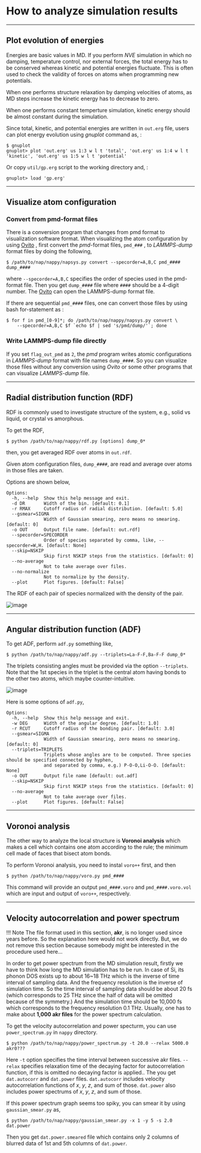 # How to analyze simulation results


------------------------------------------------------------------------

## Plot evolution of energies


Energies are basic values in MD. If you perform *NVE* simulation in
which no damping, temperature control, nor external forces, the total
energy has to be conserved whereas kinetic and potential energies
fluctuate. This is often used to check the validity of forces on atoms
when programming new potentials.

When one performs structure relaxation by damping velocities of atoms,
as MD steps increase the kinetic energy has to decrease to zero.

When one performs constant temperture simulation, kinetic energy should
be almost constant during the simulation.

Since total, kinetic, and potential energies are written in `out.erg`
file, users can plot energy evolution using *gnuplot* command as, :

    $ gnuplot
    gnuplot> plot 'out.erg' us 1:3 w l t 'total', 'out.erg' us 1:4 w l t 'kinetic', 'out.erg' us 1:5 w l t 'potential'

Or copy `util/gp.erg` script to the working directory and, :

    gnuplot> load 'gp.erg'

------------------------------------------------------------------------

## Visualize atom configuration

### Convert from pmd-format files

There is a conversion program that changes from pmd format to
visualization software format. When visualizing the atom configuration
by using [Ovito](https://www.ovito.org) , first convert the *pmd*-format
files, `pmd_###` , to *LAMMPS-dump* format files by doing the following,

    $ /path/to/nap/nappy/napsys.py convert --specorder=A,B,C pmd_#### dump_####

where `--specorder=A,B,C` specifies the order of species used in the
pmd-format file. Then you get `dump_####` file where `####` should be a
4-digit number. The [Ovito](https://www.ovito.org) can open the
LAMMPS-dump format file.

If there are sequential `pmd_####` files, one can convert those files by
using bash for-statement as :

    $ for f in pmd_[0-9]*; do /path/to/nap/nappy/napsys.py convert \
        --specorder=A,B,C $f `echo $f | sed 's/pmd/dump/'`; done

### Write LAMMPS-dump file directly

If you set `flag_out_pmd` as `2`, the *pmd* program writes atomic
configurations in *LAMMPS-dump* format with file names `dump_####`. So
you can visualize those files without any conversion using *Ovito* or
some other programs that can visualize *LAMMPS-dump* file.

------------------------------------------------------------------------

## Radial distribution function (RDF)

RDF is commonly used to investigate structure of the system, e.g., solid vs liquid, or crystal vs amorphous.

To get the RDF,

    $ python /path/to/nap/nappy/rdf.py [options] dump_0*

then, you get averaged RDF over atoms in `out.rdf`.

Given atom configuration files, `dump_####`, are read and average over
atoms in those files are taken.

Options are shown below,

    Options:
      -h, --help  Show this help message and exit.
      -d DR       Width of the bin. [default: 0.1]
      -r RMAX     Cutoff radius of radial distribution. [default: 5.0]
      --gsmear=SIGMA
                  Width of Gaussian smearing, zero means no smearing. [default: 0]
      -o OUT      Output file name. [default: out.rdf]
      --specorder=SPECORDER
                  Order of species separated by comma, like, --specorder=W,H. [default: None]
      --skip=NSKIP 
                  Skip first NSKIP steps from the statistics. [default: 0]
      --no-average
                  Not to take average over files.
      --no-normalize
                  Not to normalize by the density.
      --plot      Plot figures. [default: False]

The RDF of each pair of species normalized with the density of the pair.

![image](./figs/graph_rdf.png)

------------------------------------------------------------------------

## Angular distribution function (ADF)

To get ADF, perform `adf.py` something like,

    $ python /path/to/nap/nappy/adf.py --triplets=La-F-F,Ba-F-F dump_0*

The triplets consisting angles must be provided via the option
`--triplets`. Note that the 1st species in the triplet is the central
atom having bonds to the other two atoms, which maybe counter-intuitive.

![image](./figs/graph_adf.png)

Here is some options of `adf.py`,

    Options:
      -h, --help  Show this help message and exit.
      -w DEG      Width of the angular degree. [default: 1.0]
      -r RCUT     Cutoff radius of the bonding pair. [default: 3.0]
      --gsmear=SIGMA
                  Width of Gaussian smearing, zero means no smearing. [default: 0]
      --triplets=TRIPLETS
                  Triplets whose angles are to be computed. Three species should be specified connected by hyphen,
                  and separated by comma, e.g.) P-O-O,Li-O-O. [default: None]
      -o OUT      Output file name [default: out.adf]
      --skip=NSKIP 
                  Skip first NSKIP steps from the statistics. [default: 0]
      --no-average
                  Not to take average over files.
      --plot      Plot figures. [default: False]

------------------------------------------------------------------------

## Voronoi analysis

The other way to analyze the local structure is **Voronoi analysis**
which makes a cell which contains one atom according to the rule; the
minimum cell made of faces that bisect atom bonds.

To perform Voronoi analysis, you need to instal `voro++` first, and then

    $ python /path/to/nap/nappy/voro.py pmd_####

This command will provide an output `pmd_####.voro` and
`pmd_####.voro.vol` which are input and output of `voro++`,
respectively.

------------------------------------------------------------------------

## Velocity autocorrelation and power spectrum

!!! Note
    The file format used in this section, **akr**, is no longer used since
    years before. So the explanation here would not work directly. But, we
    do not remove this section because somebody might be interested in the
    procedure used here...


In order to get power spectrum from the MD simulation result, firstly we
have to think how long the MD simulation has to be run. In case of Si,
its phonon DOS exists up to about 16\~18 THz which is the inverse of
time interval of sampling data. And the frequency resolution is the
inverse of simulation time. So the time interval of sampling data should
be about 20 fs (which corresponds to 25 THz since the half of data will
be omitted because of the symmetry.) And the simulation time should be
10,000 fs which corresponds to the frequency resolution 0.1 THz.
Usually, one has to make about **1,000 akr files** for the power
spectrum calculation.

To get the velocity autocorrelation and power specturm, you can use
`power_spectrum.py` in `nappy` directory.

    $ python /path/to/nap/nappy/power_spectrum.py -t 20.0 --relax 5000.0 akr0???

Here `-t` option specifies the time interval between successive akr
files. `--relax` specifies relaxation time of the decaying factor for
autocorrelation function, if this is omitted no decaying factor is
applied.. The you get `dat.autocorr` and `dat.power` files.
`dat.autocorr` includes velocity autocorrelation functions of *x*, *y*,
*z*, and sum of those. `dat.power` also includes power spectrums of *x*,
*y*, *z*, and sum of those.

If this power spectrum graph seems too spiky, you can smear it by using
`gaussian_smear.py` as,

    $ python /path/to/nap/nappy/gaussian_smear.py -x 1 -y 5 -s 2.0 dat.power

Then you get `dat.power.smeared` file which contains only 2 columns of
blurred data of 1st and 5th columns of `dat.power`.
